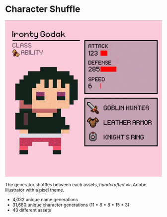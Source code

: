 # Character Shuffle

![](assets/result.gif)

The generator shuffles between each assets, *handcrafted* via Adobe Illustrator with a pixel theme.
- 4,032 unique name generations
- 31,680 unique character generations (11 * 8 * 8 * 15 * 3)
- 43 different assets
